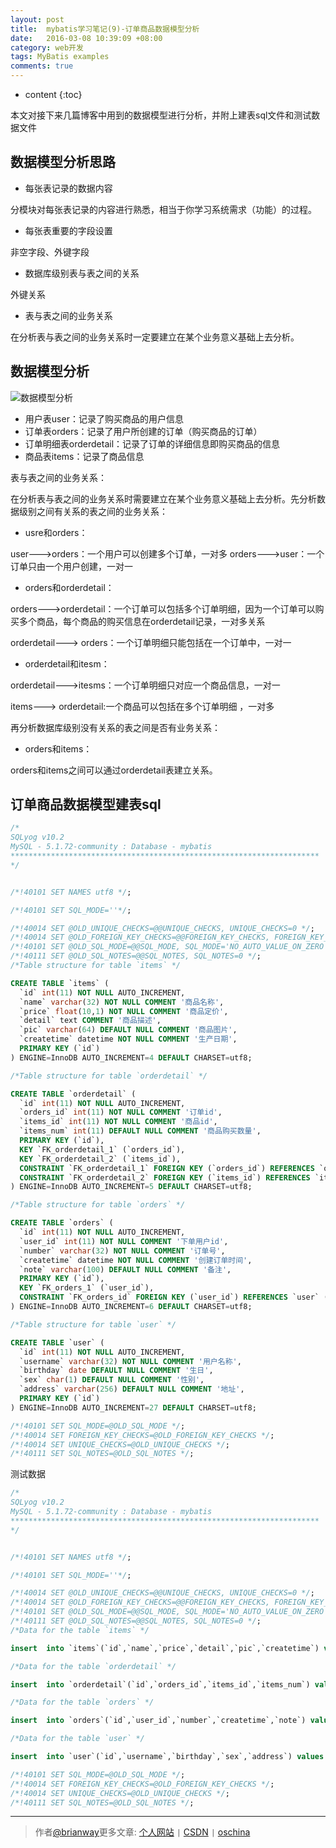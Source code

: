 ```yaml
---
layout: post
title:  mybatis学习笔记(9)-订单商品数据模型分析
date:   2016-03-08 10:39:09 +08:00
category: web开发
tags: MyBatis examples
comments: true
---
```


* content
{:toc}

本文对接下来几篇博客中用到的数据模型进行分析，并附上建表sql文件和测试数据文件




##	数据模型分析思路

- 每张表记录的数据内容

分模块对每张表记录的内容进行熟悉，相当于你学习系统需求（功能）的过程。

- 每张表重要的字段设置

非空字段、外键字段

- 数据库级别表与表之间的关系

外键关系

- 表与表之间的业务关系

在分析表与表之间的业务关系时一定要建立在某个业务意义基础上去分析。


##	数据模型分析


![数据模型分析](http://7xph6d.com1.z0.glb.clouddn.com/mybatis_%E6%95%B0%E6%8D%AE%E6%A8%A1%E5%9E%8B%E5%88%86%E6%9E%90.png)

- 用户表user：记录了购买商品的用户信息
- 订单表orders：记录了用户所创建的订单（购买商品的订单）
- 订单明细表orderdetail：记录了订单的详细信息即购买商品的信息
- 商品表items：记录了商品信息


表与表之间的业务关系：

在分析表与表之间的业务关系时需要建立在某个业务意义基础上去分析。先分析数据级别之间有关系的表之间的业务关系：

- usre和orders：

user--->orders：一个用户可以创建多个订单，一对多
orders--->user：一个订单只由一个用户创建，一对一

- orders和orderdetail：

orders--->orderdetail：一个订单可以包括多个订单明细，因为一个订单可以购买多个商品，每个商品的购买信息在orderdetail记录，一对多关系

orderdetail---> orders：一个订单明细只能包括在一个订单中，一对一


- orderdetail和itesm：

orderdetail--->itesms：一个订单明细只对应一个商品信息，一对一

items---> orderdetail:一个商品可以包括在多个订单明细 ，一对多

再分析数据库级别没有关系的表之间是否有业务关系：

- orders和items：

orders和items之间可以通过orderdetail表建立关系。



## 订单商品数据模型建表sql

```sql
/*
SQLyog v10.2
MySQL - 5.1.72-community : Database - mybatis
*********************************************************************
*/


/*!40101 SET NAMES utf8 */;

/*!40101 SET SQL_MODE=''*/;

/*!40014 SET @OLD_UNIQUE_CHECKS=@@UNIQUE_CHECKS, UNIQUE_CHECKS=0 */;
/*!40014 SET @OLD_FOREIGN_KEY_CHECKS=@@FOREIGN_KEY_CHECKS, FOREIGN_KEY_CHECKS=0 */;
/*!40101 SET @OLD_SQL_MODE=@@SQL_MODE, SQL_MODE='NO_AUTO_VALUE_ON_ZERO' */;
/*!40111 SET @OLD_SQL_NOTES=@@SQL_NOTES, SQL_NOTES=0 */;
/*Table structure for table `items` */

CREATE TABLE `items` (
  `id` int(11) NOT NULL AUTO_INCREMENT,
  `name` varchar(32) NOT NULL COMMENT '商品名称',
  `price` float(10,1) NOT NULL COMMENT '商品定价',
  `detail` text COMMENT '商品描述',
  `pic` varchar(64) DEFAULT NULL COMMENT '商品图片',
  `createtime` datetime NOT NULL COMMENT '生产日期',
  PRIMARY KEY (`id`)
) ENGINE=InnoDB AUTO_INCREMENT=4 DEFAULT CHARSET=utf8;

/*Table structure for table `orderdetail` */

CREATE TABLE `orderdetail` (
  `id` int(11) NOT NULL AUTO_INCREMENT,
  `orders_id` int(11) NOT NULL COMMENT '订单id',
  `items_id` int(11) NOT NULL COMMENT '商品id',
  `items_num` int(11) DEFAULT NULL COMMENT '商品购买数量',
  PRIMARY KEY (`id`),
  KEY `FK_orderdetail_1` (`orders_id`),
  KEY `FK_orderdetail_2` (`items_id`),
  CONSTRAINT `FK_orderdetail_1` FOREIGN KEY (`orders_id`) REFERENCES `orders` (`id`) ON DELETE NO ACTION ON UPDATE NO ACTION,
  CONSTRAINT `FK_orderdetail_2` FOREIGN KEY (`items_id`) REFERENCES `items` (`id`) ON DELETE NO ACTION ON UPDATE NO ACTION
) ENGINE=InnoDB AUTO_INCREMENT=5 DEFAULT CHARSET=utf8;

/*Table structure for table `orders` */

CREATE TABLE `orders` (
  `id` int(11) NOT NULL AUTO_INCREMENT,
  `user_id` int(11) NOT NULL COMMENT '下单用户id',
  `number` varchar(32) NOT NULL COMMENT '订单号',
  `createtime` datetime NOT NULL COMMENT '创建订单时间',
  `note` varchar(100) DEFAULT NULL COMMENT '备注',
  PRIMARY KEY (`id`),
  KEY `FK_orders_1` (`user_id`),
  CONSTRAINT `FK_orders_id` FOREIGN KEY (`user_id`) REFERENCES `user` (`id`) ON DELETE NO ACTION ON UPDATE NO ACTION
) ENGINE=InnoDB AUTO_INCREMENT=6 DEFAULT CHARSET=utf8;

/*Table structure for table `user` */

CREATE TABLE `user` (
  `id` int(11) NOT NULL AUTO_INCREMENT,
  `username` varchar(32) NOT NULL COMMENT '用户名称',
  `birthday` date DEFAULT NULL COMMENT '生日',
  `sex` char(1) DEFAULT NULL COMMENT '性别',
  `address` varchar(256) DEFAULT NULL COMMENT '地址',
  PRIMARY KEY (`id`)
) ENGINE=InnoDB AUTO_INCREMENT=27 DEFAULT CHARSET=utf8;

/*!40101 SET SQL_MODE=@OLD_SQL_MODE */;
/*!40014 SET FOREIGN_KEY_CHECKS=@OLD_FOREIGN_KEY_CHECKS */;
/*!40014 SET UNIQUE_CHECKS=@OLD_UNIQUE_CHECKS */;
/*!40111 SET SQL_NOTES=@OLD_SQL_NOTES */;

```

测试数据

```sql
/*
SQLyog v10.2
MySQL - 5.1.72-community : Database - mybatis
*********************************************************************
*/


/*!40101 SET NAMES utf8 */;

/*!40101 SET SQL_MODE=''*/;

/*!40014 SET @OLD_UNIQUE_CHECKS=@@UNIQUE_CHECKS, UNIQUE_CHECKS=0 */;
/*!40014 SET @OLD_FOREIGN_KEY_CHECKS=@@FOREIGN_KEY_CHECKS, FOREIGN_KEY_CHECKS=0 */;
/*!40101 SET @OLD_SQL_MODE=@@SQL_MODE, SQL_MODE='NO_AUTO_VALUE_ON_ZERO' */;
/*!40111 SET @OLD_SQL_NOTES=@@SQL_NOTES, SQL_NOTES=0 */;
/*Data for the table `items` */

insert  into `items`(`id`,`name`,`price`,`detail`,`pic`,`createtime`) values (1,'台式机',3000.0,'该电脑质量非常好！！！！',NULL,'2015-02-03 13:22:53'),(2,'笔记本',6000.0,'笔记本性能好，质量好！！！！！',NULL,'2015-02-09 13:22:57'),(3,'背包',200.0,'名牌背包，容量大质量好！！！！',NULL,'2015-02-06 13:23:02');

/*Data for the table `orderdetail` */

insert  into `orderdetail`(`id`,`orders_id`,`items_id`,`items_num`) values (1,3,1,1),(2,3,2,3),(3,4,3,4),(4,4,2,3);

/*Data for the table `orders` */

insert  into `orders`(`id`,`user_id`,`number`,`createtime`,`note`) values (3,1,'1000010','2015-02-04 13:22:35',NULL),(4,1,'1000011','2015-02-03 13:22:41',NULL),(5,10,'1000012','2015-02-12 16:13:23',NULL);

/*Data for the table `user` */

insert  into `user`(`id`,`username`,`birthday`,`sex`,`address`) values (1,'王五',NULL,'2',NULL),(10,'张三','2014-07-10','1','北京市'),(16,'张小明',NULL,'1','河南郑州'),(22,'陈小明',NULL,'1','河南郑州'),(24,'张三丰',NULL,'1','河南郑州'),(25,'陈小明',NULL,'1','河南郑州'),(26,'王五',NULL,NULL,NULL);

/*!40101 SET SQL_MODE=@OLD_SQL_MODE */;
/*!40014 SET FOREIGN_KEY_CHECKS=@OLD_FOREIGN_KEY_CHECKS */;
/*!40014 SET UNIQUE_CHECKS=@OLD_UNIQUE_CHECKS */;
/*!40111 SET SQL_NOTES=@OLD_SQL_NOTES */;
```





----

> 作者[@brianway](http://brianway.github.io/)更多文章: [个人网站](http://brianway.github.io/) `|` [CSDN](http://blog.csdn.net/h3243212/) `|` [oschina](http://my.oschina.net/brianway)
